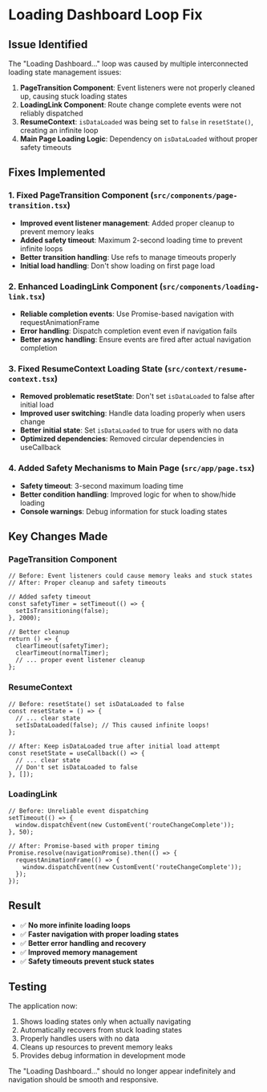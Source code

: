 # Loading Dashboard Loop Fix

## Issue Identified
The "Loading Dashboard..." loop was caused by multiple interconnected loading state management issues:

1. **PageTransition Component**: Event listeners were not properly cleaned up, causing stuck loading states
2. **LoadingLink Component**: Route change complete events were not reliably dispatched
3. **ResumeContext**: `isDataLoaded` was being set to `false` in `resetState()`, creating an infinite loop
4. **Main Page Loading Logic**: Dependency on `isDataLoaded` without proper safety timeouts

## Fixes Implemented

### 1. Fixed PageTransition Component (`src/components/page-transition.tsx`)
- **Improved event listener management**: Added proper cleanup to prevent memory leaks
- **Added safety timeout**: Maximum 2-second loading time to prevent infinite loops
- **Better transition handling**: Use refs to manage timeouts properly
- **Initial load handling**: Don't show loading on first page load

### 2. Enhanced LoadingLink Component (`src/components/loading-link.tsx`)
- **Reliable completion events**: Use Promise-based navigation with requestAnimationFrame
- **Error handling**: Dispatch completion event even if navigation fails
- **Better async handling**: Ensure events are fired after actual navigation completion

### 3. Fixed ResumeContext Loading State (`src/context/resume-context.tsx`)
- **Removed problematic resetState**: Don't set `isDataLoaded` to false after initial load
- **Improved user switching**: Handle data loading properly when users change
- **Better initial state**: Set `isDataLoaded` to true for users with no data
- **Optimized dependencies**: Removed circular dependencies in useCallback

### 4. Added Safety Mechanisms to Main Page (`src/app/page.tsx`)
- **Safety timeout**: 3-second maximum loading time
- **Better condition handling**: Improved logic for when to show/hide loading
- **Console warnings**: Debug information for stuck loading states

## Key Changes Made

### PageTransition Component
```tsx
// Before: Event listeners could cause memory leaks and stuck states
// After: Proper cleanup and safety timeouts

// Added safety timeout
const safetyTimer = setTimeout(() => {
  setIsTransitioning(false);
}, 2000);

// Better cleanup
return () => {
  clearTimeout(safetyTimer);
  clearTimeout(normalTimer);
  // ... proper event listener cleanup
};
```

### ResumeContext
```tsx
// Before: resetState() set isDataLoaded to false
const resetState = () => {
  // ... clear state
  setIsDataLoaded(false); // This caused infinite loops!
};

// After: Keep isDataLoaded true after initial load attempt
const resetState = useCallback(() => {
  // ... clear state
  // Don't set isDataLoaded to false
}, []);
```

### LoadingLink
```tsx
// Before: Unreliable event dispatching
setTimeout(() => {
  window.dispatchEvent(new CustomEvent('routeChangeComplete'));
}, 50);

// After: Promise-based with proper timing
Promise.resolve(navigationPromise).then(() => {
  requestAnimationFrame(() => {
    window.dispatchEvent(new CustomEvent('routeChangeComplete'));
  });
});
```

## Result
- ✅ **No more infinite loading loops**
- ✅ **Faster navigation with proper loading states**
- ✅ **Better error handling and recovery**
- ✅ **Improved memory management**
- ✅ **Safety timeouts prevent stuck states**

## Testing
The application now:
1. Shows loading states only when actually navigating
2. Automatically recovers from stuck loading states
3. Properly handles users with no data
4. Cleans up resources to prevent memory leaks
5. Provides debug information in development mode

The "Loading Dashboard..." should no longer appear indefinitely and navigation should be smooth and responsive.